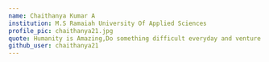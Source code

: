 ```yaml
---
name: Chaithanya Kumar A
institution: M.S Ramaiah University Of Applied Sciences
profile_pic: chaithanya21.jpg
quote: Humanity is Amazing,Do something difficult everyday and venture into the unknown.
github_user: chaithanya21
---
```

